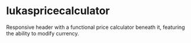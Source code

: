 # lukaspricecalculator
Responsive header with a functional price calculator beneath it, featuring the ability to modify currency.
